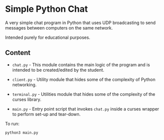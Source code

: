 # Simple Python Chat

A very simple chat program in Python that uses UDP broadcasting to send messages between computers on the same network.

Intended purely for educational purposes.

## Content

* `chat.py` - This module contains the main logic of the program and is intended to be created/edited by the student.

* `client.py` - Utility module that hides some of the complexity of Python networking.
* `terminal.py` - Utilities module that hides some of the complexity of the curses library.
* `main.py` - Entry point script that invokes `chat.py` inside a curses wrapper to perform set-up and tear-down.

To run:

    python3 main.py
